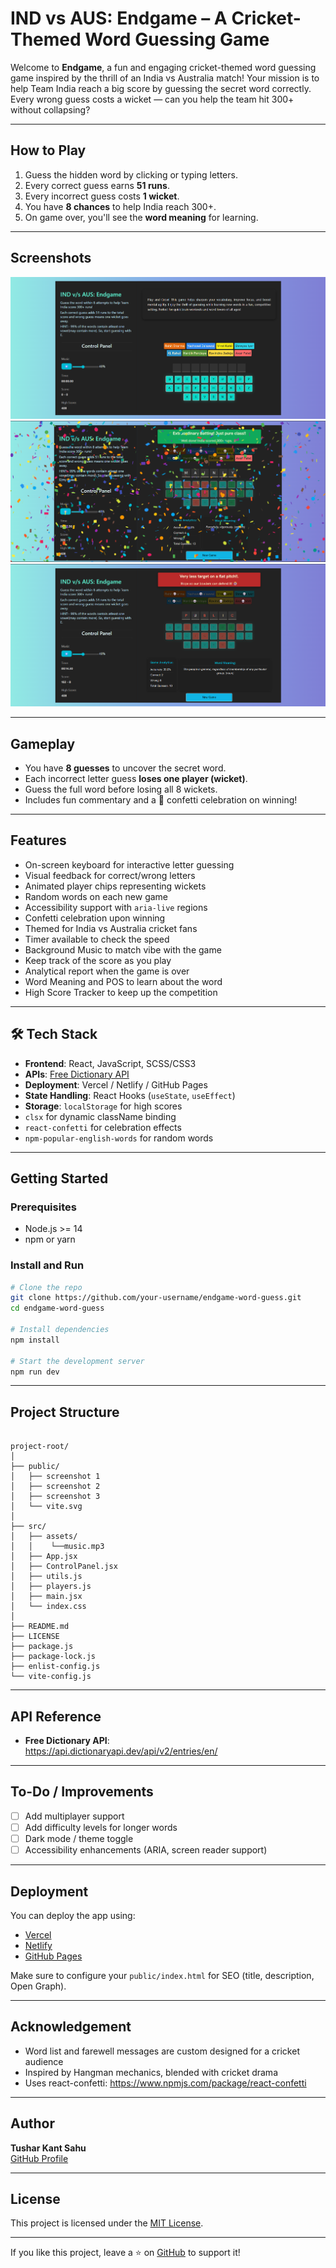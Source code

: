
# IND vs AUS: Endgame – A Cricket-Themed Word Guessing Game

Welcome to **Endgame**, a fun and engaging cricket-themed word guessing game inspired by the thrill of an India vs Australia match! Your mission is to help Team India reach a big score by guessing the secret word correctly. Every wrong guess costs a wicket — can you help the team hit 300+ without collapsing?

---

## How to Play

1. Guess the hidden word by clicking or typing letters.  
2. Every correct guess earns **51 runs**.  
3. Every incorrect guess costs **1 wicket**.  
4. You have **8 chances** to help India reach 300+.  
5. On game over, you'll see the **word meaning** for learning.

---

## Screenshots

![screenshot](https://github.com/tush1504/Learn-English-Play-Cricket/blob/main/public/Screenshot%202025-06-12%20224918.png)
![screenshot](https://github.com/tush1504/Learn-English-Play-Cricket/blob/main/public/Screenshot%202025-06-12%20230407.png)
![screenshot](https://github.com/tush1504/Learn-English-Play-Cricket/blob/main/public/Screenshot%202025-06-12%20224858.png)

---

## Gameplay

- You have **8 guesses** to uncover the secret word.
- Each incorrect letter guess **loses one player (wicket)**.
- Guess the full word before losing all 8 wickets.
- Includes fun commentary and a 🎉 confetti celebration on winning!

---

## Features

-  On-screen keyboard for interactive letter guessing
-  Visual feedback for correct/wrong letters
-  Animated player chips representing wickets
-  Random words on each new game
-  Accessibility support with `aria-live` regions
-  Confetti celebration upon winning
-  Themed for India vs Australia cricket fans
-  Timer available to check the speed
-  Background Music to match vibe with the game
-  Keep track of the score as you play
-  Analytical report when the game is over
-  Word Meaning and POS to learn about the word
-  High Score Tracker to keep up the competition

---

## 🛠 Tech Stack

- **Frontend**: React, JavaScript, SCSS/CSS3  
- **APIs**: [Free Dictionary API](https://dictionaryapi.dev/)  
- **Deployment**: Vercel / Netlify / GitHub Pages  
- **State Handling**: React Hooks (`useState`, `useEffect`)  
- **Storage**: `localStorage` for high scores
- `clsx` for dynamic className binding
- `react-confetti` for celebration effects
- `npm-popular-english-words` for random words

---

##  Getting Started

### Prerequisites

- Node.js >= 14
- npm or yarn

### Install and Run

```bash
# Clone the repo
git clone https://github.com/your-username/endgame-word-guess.git
cd endgame-word-guess

# Install dependencies
npm install

# Start the development server
npm run dev
```
---

##  Project Structure

```plaintext

project-root/
│
├── public/
│   ├── screenshot 1
│   ├── screenshot 2
│   ├── screenshot 3
│   └── vite.svg
│
├── src/
│   ├── assets/
│   │    └──music.mp3        
│   ├── App.jsx
│   ├── ControlPanel.jsx
│   ├── utils.js
│   ├── players.js
│   ├── main.jsx
│   └── index.css
│
├── README.md
├── LICENSE
├── package.js
├── package-lock.js
├── enlist-config.js
└── vite-config.js
```
---

##  API Reference

- **Free Dictionary API**:  
  [https://api.dictionaryapi.dev/api/v2/entries/en/<word>](https://dictionaryapi.dev/)

---

##  To-Do / Improvements

- [ ] Add multiplayer support  
- [ ] Add difficulty levels for longer words    
- [ ] Dark mode / theme toggle  
- [ ] Accessibility enhancements (ARIA, screen reader support)

---

##  Deployment

You can deploy the app using:

- [Vercel](https://vercel.com/)
- [Netlify](https://netlify.com/)
- [GitHub Pages](https://pages.github.com/)

Make sure to configure your `public/index.html` for SEO (title, description, Open Graph).

---

##  Acknowledgement

- Word list and farewell messages are custom designed for a cricket audience
- Inspired by Hangman mechanics, blended with cricket drama
- Uses react-confetti: https://www.npmjs.com/package/react-confetti

---

##  Author

**Tushar Kant Sahu**  
[GitHub Profile](https://github.com/tush1504)

---

##  License

This project is licensed under the [MIT License](LICENSE).

---


If you like this project, leave a ⭐️ on [GitHub](https://github.com/tush1504/Competitive-Tenzies) to support it!





